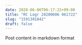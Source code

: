```yaml
---
date: 2020-06-06T06:17:22+09:00
title: "RC Logr 20200606 061722"
slug: "1591391842"
draft: false
---
```


Post content in markdown format
